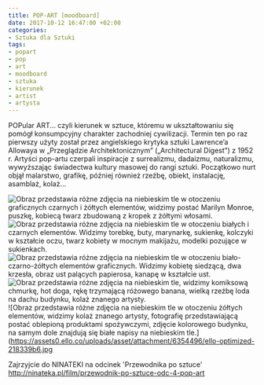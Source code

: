 ```yaml
---
title: POP-ART [moodboard]
date: 2017-10-12 16:47:00 +02:00
categories:
- Sztuka dla Sztuki
tags:
- popart
- pop
- art
- moodboard
- sztuka
- kierunek
- artist
- artysta
---
```


POPular ART... czyli kierunek w sztuce, któremu w ukształtowaniu się pomógł konsumpcyjny charakter zachodniej cywilizacji.
Termin ten po raz pierwszy użyty został przez angielskiego krytyka sztuki Lawrence’a Allowaya w „Przeglądzie Architektonicznym” („Architectural Digest”) z 1952 r. Artyści pop-artu czerpali inspiracje z surrealizmu, dadaizmu, naturalizmu, wywyższając świadectwa kultury masowej do rangi sztuki. Początkowo nurt objął malarstwo, grafikę, później również rzeźbę, obiekt, instalację, asamblaż, kolaż...

![Obraz przedstawia różne zdjęcia na niebieskim tle w otoczeniu graficznych czarnych i żółtych elementów, widzimy postać Marilyn Monroe, puszkę, kobiecą twarz zbudowaną z kropek z żółtymi włosami.](https://assets0.ello.co/uploads/asset/attachment/6354483/ello-optimized-42b4b370.jpg)
![Obraz przedstawia różne zdjęcia na niebieskim tle w otoczeniu białych i czarnych elementów. Widzimy torebkę, buty, marynarkę, sukienkę, kolczyki w kształcie oczu, twarz kobiety w mocnym makijażu, modelki pozujące w sukienkach.](https://assets0.ello.co/uploads/asset/attachment/6354488/ello-optimized-75a8c10d.jpg)
![Obraz przedstawia różne zdjęcia na niebieskim tle w otoczeniu biało-czarno-żółtych elementów graficznych. Widzimy kobietę siedzącą, dwa krzesła, obraz ust palących papierosa, kanapę w kształcie ust.](https://assets0.ello.co/uploads/asset/attachment/6354490/ello-optimized-6a1370ee.jpg)
![Obraz przedstawia różne zdjęcia na niebieskim tle, widzimy komiksową chmurkę, hot doga, rękę trzymającą różowego banana, wielką rzeźbę loda na dachu budynku, kolaż znanego artysty.](https://assets2.ello.co/uploads/asset/attachment/6354494/ello-optimized-4b7f690d.jpg)
![Obraz przedstawia różne zdjęcia na niebieskim tle w otoczeniu żółtych elementów, widzimy kolaż znanego artysty, fotografię przedstawiającą postać oblepioną produktami spożywczymi, zdjęcie kolorowego budynku, na samym dole znajdują się białe napisy na niebieskim tle.](https://assets0.ello.co/uploads/asset/attachment/6354496/ello-optimized-218339b6.jpg

Zajrzyjcie do NINATEKI na odcinek 'Przewodnika po sztuce'
http://ninateka.pl/film/przewodnik-po-sztuce-odc-4-pop-art